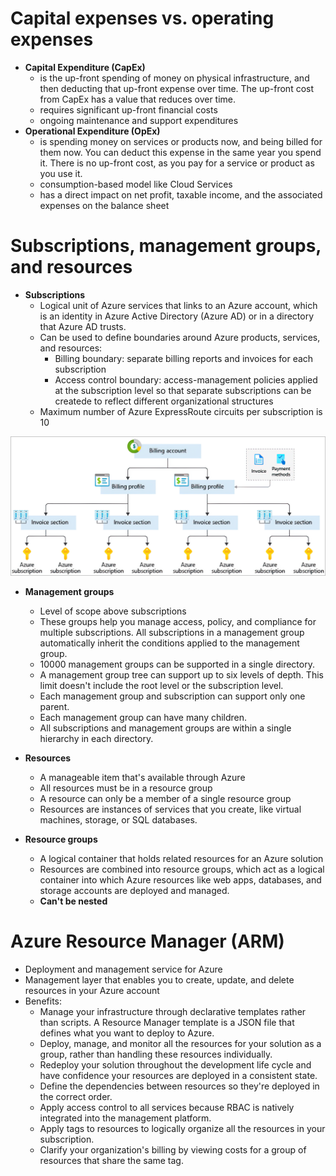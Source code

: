 # Capital expenses vs. operating expenses
- **Capital Expenditure (CapEx)**
    - is the up-front spending of money on physical infrastructure, and then deducting that up-front expense over time. The up-front cost from CapEx has a value that reduces over time.
    - requires significant up-front financial costs
    - ongoing maintenance and support expenditures
- **Operational Expenditure (OpEx)**
    - is spending money on services or products now, and being billed for them now. You can deduct this expense in the same year you spend it. There is no up-front cost, as you pay for a service or product as you use it.
    - consumption-based model like Cloud Services
    - has a direct impact on net profit, taxable income, and the associated expenses on the balance sheet

# Subscriptions, management groups, and resources
- **Subscriptions**
    - Logical unit of Azure services that links to an Azure account, which is an identity in Azure Active Directory (Azure AD) or in a directory that Azure AD trusts.
    - Can be used to define boundaries around Azure products, services, and resources:
        - Billing boundary: separate billing reports and invoices for each subscription
        - Access control boundary: access-management policies applied at the subscription level so that separate subscriptions can be createde to reflect different organizational structures
    - Maximum number of Azure ExpressRoute circuits per subscription is 10

![Billing structure](./Images/billing-structure-overview-expanded.png)

- **Management groups**
    - Level of scope above subscriptions
    - These groups help you manage access, policy, and compliance for multiple subscriptions. All subscriptions in a management group automatically inherit the conditions applied to the management group.
    - 10000 management groups can be supported in a single directory.
    - A management group tree can support up to six levels of depth. This limit doesn't include the root level or the subscription level.
    - Each management group and subscription can support only one parent.
    - Each management group can have many children.
    - All subscriptions and management groups are within a single hierarchy in each directory.

- **Resources**
    - A manageable item that's available through Azure
    - All resources must be in a resource group
    - A resource can only be a member of a single resource group
    - Resources are instances of services that you create, like virtual machines, storage, or SQL databases.

- **Resource groups**
    - A logical container that holds related resources for an Azure solution
    - Resources are combined into resource groups, which act as a logical container into which Azure resources like web apps, databases, and storage accounts are deployed and managed.
    - **Can't be nested**

# Azure Resource Manager (ARM)
- Deployment and management service for Azure
- Management layer that enables you to create, update, and delete resources in your Azure account
- Benefits:
    - Manage your infrastructure through declarative templates rather than scripts. A Resource Manager template is a JSON file that defines what you want to deploy to Azure.
    - Deploy, manage, and monitor all the resources for your solution as a group, rather than handling these resources individually.
    - Redeploy your solution throughout the development life cycle and have confidence your resources are deployed in a consistent state.
    - Define the dependencies between resources so they're deployed in the correct order.
    - Apply access control to all services because RBAC is natively integrated into the management platform.
    - Apply tags to resources to logically organize all the resources in your subscription.
    - Clarify your organization's billing by viewing costs for a group of resources that share the same tag.
